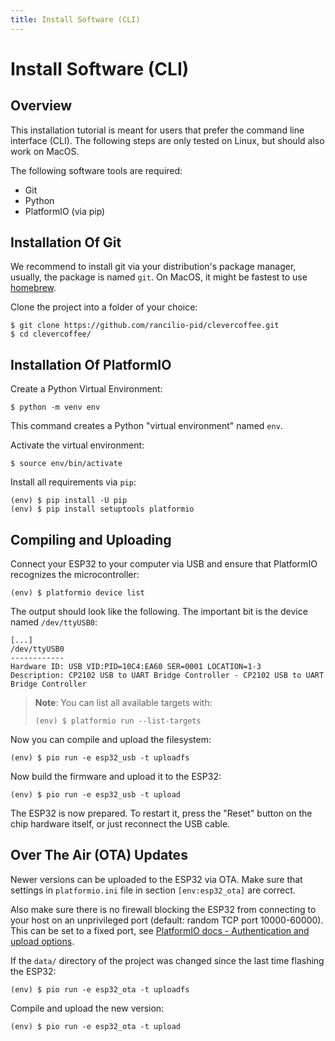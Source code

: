 ```yaml
---
title: Install Software (CLI)
---
```


# Install Software (CLI)

## Overview

This installation tutorial is meant for users that prefer the command line interface (CLI).
The following steps are only tested on Linux, but should also work on MacOS.

The following software tools are required:

- Git
- Python
- PlatformIO (via pip)

## Installation Of Git

We recommend to install git via your distribution's package manager, usually, the package is named `git`. On MacOS, it might be fastest to use [homebrew](https://brew.sh).

Clone the project into a folder of your choice:

```
$ git clone https://github.com/rancilio-pid/clevercoffee.git
$ cd clevercoffee/
```

## Installation Of PlatformIO

Create a Python Virtual Environment:

```
$ python -m venv env
```

This command creates a Python "virtual environment" named `env`.

Activate the virtual environment:

```
$ source env/bin/activate
```

Install all requirements via `pip`:

```
(env) $ pip install -U pip
(env) $ pip install setuptools platformio
```

## Compiling and Uploading

Connect your ESP32 to your computer via USB and ensure that PlatformIO recognizes the microcontroller:

```
(env) $ platformio device list
```

The output should look like the following. The important bit is the device named `/dev/ttyUSB0`:

```
[...]
/dev/ttyUSB0
------------
Hardware ID: USB VID:PID=10C4:EA60 SER=0001 LOCATION=1-3
Description: CP2102 USB to UART Bridge Controller - CP2102 USB to UART Bridge Controller
```

> **Note**: You can list all available targets with:
>
> ```
> (env) $ platformio run --list-targets
> ```

Now you can compile and upload the filesystem:

```
(env) $ pio run -e esp32_usb -t uploadfs
```

Now build the firmware and upload it to the ESP32:

```
(env) $ pio run -e esp32_usb -t upload
```

The ESP32 is now prepared. To restart it, press the "Reset" button on the chip hardware itself, or just reconnect the USB cable.

## Over The Air (OTA) Updates

Newer versions can be uploaded to the ESP32 via OTA. Make sure that settings in `platformio.ini` file in section `[env:esp32_ota]` are correct.

Also make sure there is no firewall blocking the ESP32 from connecting to your host on an unprivileged port (default: random TCP port 10000-60000). This can be set to a fixed port, see [PlatformIO docs - Authentication and upload options](https://docs.platformio.org/en/latest/platforms/espressif32.html#authentication-and-upload-options).

If the `data/` directory of the project was changed since the last time flashing the ESP32:

```
(env) $ pio run -e esp32_ota -t uploadfs
```

Compile and upload the new version:

```
(env) $ pio run -e esp32_ota -t upload
```
